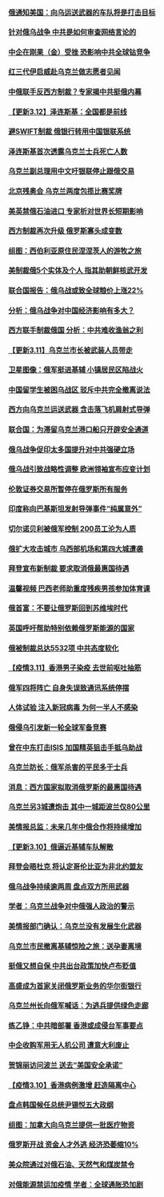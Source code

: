 #### [俄通知美国：向乌运送武器的车队将是打击目标](../pages/nsc418/n13642030.md?t=03131006) 
#### [针对俄乌战争 中共是如何审查网络言论的](../pages/nsc418/n13641851.md?t=03131006) 
#### [中企在刚果（金）受挫 恐影响中共全球钴竞争](../pages/nsc418/n13641727.md?t=03131006) 
#### [红三代伊启威赴乌克兰做志愿者见闻](../pages/nsc418/n13641454.md?t=03131006) 
#### [中俄联手反西方制裁？专家揭中共挺俄内幕](../pages/nsc418/n13639480.md?t=03131006) 
#### [【更新3.12】泽连斯基：全国都是前线](../pages/nsc418/n13641342.md?t=03131006) 
#### [避SWIFT制裁 俄银行转用中国银联系统](../pages/nsc418/n13641855.md?t=03131006) 
#### [泽连斯基首次透露乌克兰士兵死亡人数](../pages/nsc418/n13641712.md?t=03131006) 
#### [乌克兰副总理用中文吁银联停止跟俄交易](../pages/nsc418/n13641639.md?t=03131006) 
#### [北京残奥会 乌克兰两度包揽比赛奖牌](../pages/nsc418/n13641596.md?t=03131006) 
#### [美英禁俄石油进口 专家析对世界长短期影响](../pages/nsc418/n13641574.md?t=03131006) 
#### [西方制裁再次升级 俄罗斯寡头成变数](../pages/nsc418/n13641455.md?t=03131006) 
#### [组图：西伯利亚原住民涅涅茨人的游牧之旅](../pages/nsc418/n13641052.md?t=03131006) 
#### [美制裁俄5个实体及个人 指其助朝鲜核武开发](../pages/nsc418/n13641005.md?t=03131006) 
#### [联合国报告：俄乌战或致全球粮价上涨22%](../pages/nsc418/n13640384.md?t=03131006) 
#### [分析：俄乌战争对中国经济影响有多大？](../pages/nsc418/n13640472.md?t=03131006) 
#### [西方联手制裁俄国 分析：中共难收渔翁之利](../pages/nsc418/n13640767.md?t=03131006) 
#### [【更新3.11】乌克兰市长被武装人员带走](../pages/nsc418/n13639341.md?t=03131006) 
#### [卫星图像：俄军挺进基辅 小镇居民区陷战火](../pages/nsc418/n13640533.md?t=03131006) 
#### [中国留学生被困乌战区 驳斥中共完全撤离说法](../pages/nsc418/n13640321.md?t=03131006) 
#### [西方向乌克兰运送武器 含击落飞机肩射式导弹](../pages/nsc418/n13640382.md?t=03131006) 
#### [联合国：为滞留乌克兰港口船只开辟安全通道](../pages/nsc418/n13640152.md?t=03131006) 
#### [俄乌战争促印太多国提升对中共强硬立场](../pages/nsc418/n13639842.md?t=03131006) 
#### [俄乌战引致战略性调整 欧洲领袖宣布应变计划](../pages/nsc418/n13640121.md?t=03131006) 
#### [伦敦证券交易所暂停在俄罗斯所有服务](../pages/nsc418/n13639932.md?t=03131006) 
#### [印度称向巴基斯坦发射导弹事件“纯属意外”](../pages/nsc418/n13640107.md?t=03131006) 
#### [切尔诺贝利被俄军控制 200员工沦为人质](../pages/nsc418/n13639985.md?t=03131006) 
#### [俄扩大攻击城市 乌西部机场和第四大城遭袭](../pages/nsc418/n13639970.md?t=03131006) 
#### [拜登宣布新制裁 要求取消俄最惠国待遇](../pages/nsc418/n13639548.md?t=03131006) 
#### [温馨视频 巴西老师助重度残疾男孩参加体育课](../pages/nsc418/n13638088.md?t=03131006) 
#### [俄首富：不要让俄罗斯回到苏维埃时代](../pages/nsc418/n13639279.md?t=03131006) 
#### [英国呼吁帮助特别依赖俄罗斯能源的国家](../pages/nsc418/n13637572.md?t=03131006) 
#### [俄被制裁总达5532项 中共态度软化](../pages/nsc418/n13639450.md?t=03131006) 
#### [【疫情3.11】香港男子染疫 去世前呕吐抽筋](../pages/nsc418/n13638788.md?t=03131006) 
#### [俄军四将阵亡 自身失误致通讯系统停摆](../pages/nsc418/n13639331.md?t=03131006) 
#### [人体试验 注入新冠病毒 为何一半人不感染](../pages/nsc418/n13616746.md?t=03131006) 
#### [俄侵乌引发新一轮全球军备竞赛](../pages/nsc418/n13639231.md?t=03131006) 
#### [曾在中东打击ISIS 加国精英狙击手抵乌助战](../pages/nsc418/n13638672.md?t=03131006) 
#### [乌克兰防长：俄军杀害的平民多于士兵](../pages/nsc418/n13638899.md?t=03131006) 
#### [消息：西方国家拟取消俄罗斯的最惠国待遇](../pages/nsc418/n13638796.md?t=03131006) 
#### [乌克兰另3城遭炮击 其中一城距波兰仅80公里](../pages/nsc418/n13638561.md?t=03131006) 
#### [美情报总监：未来几年中俄合作将持续增加](../pages/nsc418/n13638144.md?t=03131006) 
#### [【更新3.10】俄逼近基辅车队解散](../pages/nsc418/n13636795.md?t=03131006) 
#### [拜登会晤杜克 将认定哥伦比亚为非北约盟友](../pages/nsc418/n13637755.md?t=03131006) 
#### [俄乌战争持续逾两周 盘点双方所用武器](../pages/nsc418/n13637665.md?t=03131006) 
#### [学者：乌克兰战争对中俄强人政治的警示](../pages/nsc418/n13637397.md?t=03131006) 
#### [美情报部门确认：乌克兰没有发展生化武器](../pages/nsc418/n13637403.md?t=03131006) 
#### [乌克兰市民撤离基辅惊险之旅：送孕妻离境](../pages/nsc418/n13637407.md?t=03131006) 
#### [挺俄又想自保 中共出台政策加快卢布贬值](../pages/nsc418/n13637457.md?t=03131006) 
#### [高盛成为首家关闭俄罗斯业务的华尔街银行](../pages/nsc418/n13636680.md?t=03131006) 
#### [乌克兰州长向俄军喊话：为逃兵提供绿色走廊](../pages/nsc418/n13637264.md?t=03131006) 
#### [练乙铮：中共暗部署 香港或成侵台军事要点](../pages/nsc418/n13636735.md?t=03131006) 
#### [中企收购军用无人机公司 遭意大利废止](../pages/nsc418/n13637136.md?t=03131006) 
#### [贺锦丽访问波兰 送去“美国安全承诺”](../pages/nsc418/n13636811.md?t=03131006) 
#### [【疫情3.10】香港病例激增 赶造隔离中心](../pages/nsc418/n13636257.md?t=03131006) 
#### [盘点韩国候任总统尹锡悦五大政纲](../pages/nsc418/n13634541.md?t=03131006) 
#### [组图：加拿大向乌克兰提供一批医疗物资](../pages/nsc418/n13635959.md?t=03131006) 
#### [俄罗斯开战 资金人才外逃 经济恐萎缩10%](../pages/nsc418/n13636310.md?t=03131006) 
#### [美众院通过对俄石油、天然气和煤炭禁令](../pages/nsc418/n13636050.md?t=03131006) 
#### [对俄能源禁运加疫情 学者：全球通胀恐加剧](../pages/nsc418/n13635972.md?t=03131006) 
